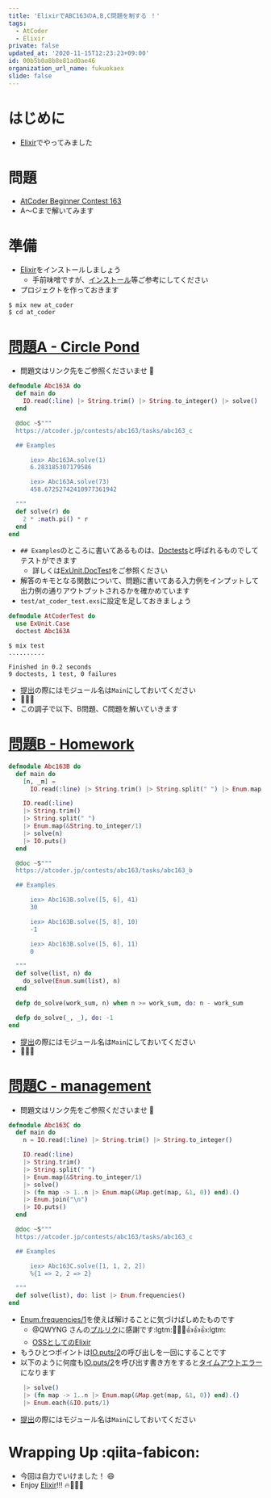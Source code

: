 ```yaml
---
title: 'ElixirでABC163のA,B,C問題を制する ！'
tags:
  - AtCoder
  - Elixir
private: false
updated_at: '2020-11-15T12:23:23+09:00'
id: 00b5b0a8b8e81ad0ae46
organization_url_name: fukuokaex
slide: false
---
```

# はじめに

- [Elixir](https://elixir-lang.org/)でやってみました


# 問題
- [AtCoder Beginner Contest 163](https://atcoder.jp/contests/abc163)
- A〜Cまで解いてみます

# 準備
- [Elixir](https://elixir-lang.org/)をインストールしましょう
    - 手前味噌ですが、[インストール](https://qiita.com/torifukukaiou/items/d04d0273749c41eb50af#0-%E3%82%A4%E3%83%B3%E3%82%B9%E3%83%88%E3%83%BC%E3%83%AB)等ご参考にしてください
- プロジェクトを作っておきます

```console
$ mix new at_coder
$ cd at_coder
```

# [問題A - Circle Pond](https://atcoder.jp/contests/abc163/tasks/abc163_a)
- 問題文はリンク先をご参照くださいませ :bow:

```elixir:lib/abc_163_a.ex
defmodule Abc163A do
  def main do
    IO.read(:line) |> String.trim() |> String.to_integer() |> solve() |> IO.puts()
  end

  @doc ~S"""
  https://atcoder.jp/contests/abc163/tasks/abc163_c

  ## Examples

      iex> Abc163A.solve(1)
      6.283185307179586

      iex> Abc163A.solve(73)
      458.67252742410977361942

  """
  def solve(r) do
    2 * :math.pi() * r
  end
end
```

- `## Examples`のところに書いてあるものは、[Doctests](https://elixir-lang.org/getting-started/mix-otp/docs-tests-and-with.html#doctests)と呼ばれるものでしてテストができます
    - 詳しくは[ExUnit.DocTest](https://hexdocs.pm/ex_unit/ExUnit.DocTest.html)をご参照ください
- 解答のキモとなる関数について、問題に書いてある入力例をインプットして出力例の通りアウトプットされるかを確かめています
- `test/at_coder_test.exs`に設定を足しておきましょう

```elixir:test/at_coder_test.exs
defmodule AtCoderTest do
  use ExUnit.Case
  doctest Abc163A
```

```console
$ mix test
..........

Finished in 0.2 seconds
9 doctests, 1 test, 0 failures
```

- [提出](https://atcoder.jp/contests/abc163/submissions/17321307)の際にはモジュール名は`Main`にしておいてください
- :tada::tada::tada:
- この調子で以下、B問題、C問題を解いていきます

# [問題B - Homework](https://atcoder.jp/contests/abc163/tasks/abc163_b)

```elixir:lib/abc_163_b.ex
defmodule Abc163B do
  def main do
    [n, _m] =
      IO.read(:line) |> String.trim() |> String.split(" ") |> Enum.map(&String.to_integer/1)

    IO.read(:line)
    |> String.trim()
    |> String.split(" ")
    |> Enum.map(&String.to_integer/1)
    |> solve(n)
    |> IO.puts()
  end

  @doc ~S"""
  https://atcoder.jp/contests/abc163/tasks/abc163_b

  ## Examples

      iex> Abc163B.solve([5, 6], 41)
      30

      iex> Abc163B.solve([5, 8], 10)
      -1

      iex> Abc163B.solve([5, 6], 11)
      0

  """
  def solve(list, n) do
    do_solve(Enum.sum(list), n)
  end

  defp do_solve(work_sum, n) when n >= work_sum, do: n - work_sum

  defp do_solve(_, _), do: -1
end
```

- [提出](https://atcoder.jp/contests/abc163/submissions/17321448)の際にはモジュール名は`Main`にしておいてください
- :tada::tada::tada:


# [問題C - management](https://atcoder.jp/contests/abc163/tasks/abc163_c)
- 問題文はリンク先をご参照くださいませ :bow:


```elixir:lib/abc_163_c.ex
defmodule Abc163C do
  def main do
    n = IO.read(:line) |> String.trim() |> String.to_integer()

    IO.read(:line)
    |> String.trim()
    |> String.split(" ")
    |> Enum.map(&String.to_integer/1)
    |> solve()
    |> (fn map -> 1..n |> Enum.map(&Map.get(map, &1, 0)) end).()
    |> Enum.join("\n")
    |> IO.puts()
  end

  @doc ~S"""
  https://atcoder.jp/contests/abc163/tasks/abc163_c

  ## Examples

      iex> Abc163C.solve([1, 1, 2, 2])
      %{1 => 2, 2 => 2}

  """
  def solve(list), do: list |> Enum.frequencies()
end
```

- [Enum.frequencies/1](https://hexdocs.pm/elixir/Enum.html#frequencies/1)を使えば解けることに気づけばしめたものです
    - @QWYNG さんの[プルリク](https://github.com/elixir-lang/elixir/pull/9425)に感謝です:lgtm::tada::tada::tada::+1::+1::+1::lgtm:
    - [OSSとしてのElixir](https://qiita.com/QWYNG/items/c8ea8cc1f95b2d20337e)
- もうひとつポイントは[IO.puts/2](https://hexdocs.pm/elixir/IO.html#puts/2)の呼び出しを一回にすることです
- 以下のように何度も[IO.puts/2](https://hexdocs.pm/elixir/IO.html#puts/2)を呼び出す書き方をすると[タイムアウトエラー](https://atcoder.jp/contests/abc163/submissions/17321681)になります

```elixir
    |> solve()
    |> (fn map -> 1..n |> Enum.map(&Map.get(map, &1, 0)) end).()
    |> Enum.each(&IO.puts/1)
```

- [提出](https://atcoder.jp/contests/abc163/submissions/17321211)の際にはモジュール名は`Main`にしておいてください


# Wrapping Up :qiita-fabicon: 
- 今回は自力でいけました！ :smile: 
- Enjoy [Elixir](https://elixir-lang.org/)!!! :fire::rocket::rocket::rocket:
